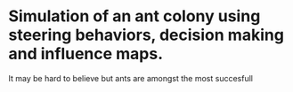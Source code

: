 # Simulation of an ant colony using steering behaviors, decision making and influence maps.

It may be hard to believe but ants are amongst the most succesfull
